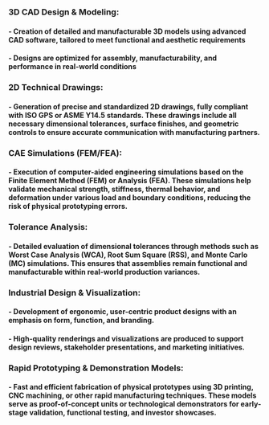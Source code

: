 ### **3D CAD Design & Modeling**: 
#### - Creation of detailed and manufacturable 3D models using advanced CAD software, tailored to meet functional and aesthetic requirements
#### - Designs are optimized for assembly, manufacturability, and performance in real-world conditions

### **2D Technical Drawings**:
#### - Generation of precise and standardized 2D drawings, fully compliant with ISO GPS or ASME Y14.5 standards. These drawings include all necessary dimensional tolerances, surface finishes, and geometric controls to ensure accurate communication with manufacturing partners.

### **CAE Simulations (FEM/FEA)**: 
#### - Execution of computer-aided engineering simulations based on the Finite Element Method (FEM) or Analysis (FEA). These simulations help validate mechanical strength, stiffness, thermal behavior, and deformation under various load and boundary conditions, reducing the risk of physical prototyping errors.

### **Tolerance Analysis**: 
#### - Detailed evaluation of dimensional tolerances through methods such as Worst Case Analysis (WCA), Root Sum Square (RSS), and Monte Carlo (MC) simulations. This ensures that assemblies remain functional and manufacturable within real-world production variances.

### **Industrial Design & Visualization**:
#### - Development of ergonomic, user-centric product designs with an emphasis on form, function, and branding. 
#### - High-quality renderings and visualizations are produced to support design reviews, stakeholder presentations, and marketing initiatives.

### **Rapid Prototyping & Demonstration Models**: 
#### - Fast and efficient fabrication of physical prototypes using 3D printing, CNC machining, or other rapid manufacturing techniques. These models serve as proof-of-concept units or technological demonstrators for early-stage validation, functional testing, and investor showcases.